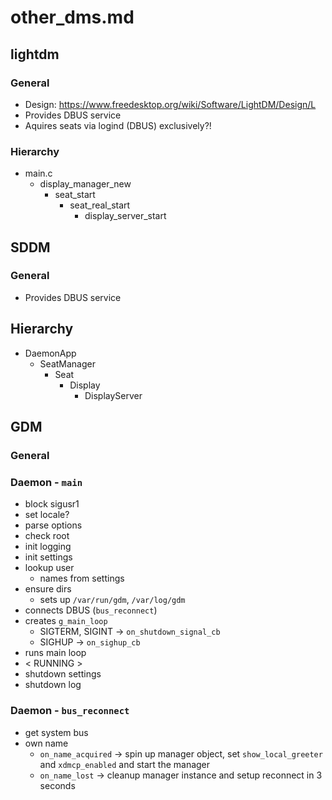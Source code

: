 # other_dms.md

## lightdm

### General
- Design: https://www.freedesktop.org/wiki/Software/LightDM/Design/L
- Provides DBUS service
- Aquires seats via logind (DBUS) exclusively?!

### Hierarchy
- main.c
    - display\_manager\_new
        - seat_start
            - seat\_real\_start
                - display\_server\_start


## SDDM

### General
- Provides DBUS service

## Hierarchy
- DaemonApp
	- SeatManager
		- Seat
			- Display
				- DisplayServer

## GDM

### General

### Daemon - `main`
- block sigusr1
- set locale?
- parse options
- check root
- init logging
- init settings
- lookup user
	- names from settings
- ensure dirs
	- sets up `/var/run/gdm`, `/var/log/gdm`
- connects DBUS (`bus_reconnect`)
- creates `g_main_loop`
	- SIGTERM, SIGINT -> `on_shutdown_signal_cb`
	- SIGHUP -> `on_sighup_cb`
- runs main loop
- < RUNNING >
- shutdown settings
- shutdown log

### Daemon - `bus_reconnect`
- get system bus
- own name
	- `on_name_acquired` -> spin up manager object, set `show_local_greeter` and `xdmcp_enabled` and start the manager
	- `on_name_lost` -> cleanup manager instance and setup reconnect in 3 seconds
